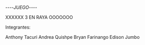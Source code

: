 ----*JUEGO*----

XXXXXX 3 EN RAYA OOOOOOO

Integrantes:

Anthony Tacuri
Andrea Quishpe
Bryan Farinango
Edison Jumbo
